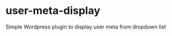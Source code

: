 user-meta-display
=================

Simple Wordpress plugin to display user meta from dropdown list

